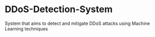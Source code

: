 # DDoS-Detection-System
System that aims to detect and mitigate DDoS attacks using Machine Learning techniques
